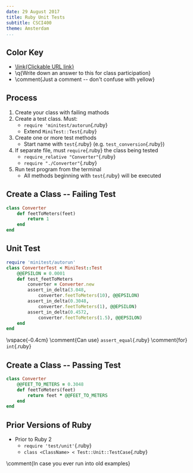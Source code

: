 ```yaml
---
date: 29 August 2017
title: Ruby Unit Tests
subtitle: CSCI400
theme: Amsterdam
...
```


Color Key
---------

-   [\link{Clickable URL link}](https://www.youtube.com/watch?v=htIahUnu2PY)
-   \q{Write down an answer to this for class participation}
-   \comment{Just a comment -- don't confuse with yellow}

Process
-------

1.  Create your class with failing mathods
2.  Create a test class. Must:
    -   `require 'minitest/autorun`{.ruby}
    -   Extend `MiniTest::Test`{.ruby}
3.  Create one or more test methods
    -   Start name with `test`{.ruby} (e.g. `test_conversion`{.ruby})
4.  If separate file, must `require`{.ruby} the class being tested
    -   `require_relative "Converter"`{.ruby}
    -   `require "./Converter"`{.ruby}
5.  Run test program from the terminal
    -   All methods beginning with `test`{.ruby} will be executed

Create a Class -- Failing Test
------------------------------

```ruby
class Converter
    def feetToMeters(feet)
        return 1
    end
end
```

Unit Test
---------

```ruby
require 'minitest/autorun'
class ConverterTest < MiniTest::Test
    @@EPSILON = 0.0001
    def test_feetToMeters
        converter = Converter.new
        assert_in_delta(3.048,
            converter.feetToMeters(10), @@EPSILON)
        assert_in_delta(0.3048,
            converter.feetToMeters(1), @@EPSILON)
        assert_in_delta(0.4572,
            converter.feetToMeters(1.5), @@EPSILON)
    end
end
```
\vspace{-0.4cm}
\comment{Can use} `assert_equal`{.ruby} \comment{for} `int`{.ruby}

Create a Class -- Passing Test
------------------------------

```ruby
class Converter
    @@FEET_TO_METERS = 0.3048
    def feetToMeters(feet)
        return feet * @@FEET_TO_METERS
    end
end
```

Prior Versions of Ruby
----------------------

-   Prior to Ruby 2
    -   `require 'test/unit'`{.ruby}
    -   `class <ClassName> < Test::Unit::TestCase`{.ruby}

\comment{In case you ever run into old examples}
